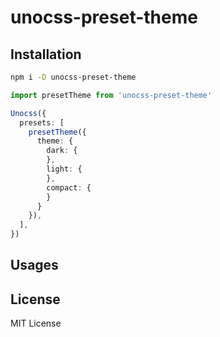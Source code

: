 # unocss-preset-theme

## Installation

```bash
npm i -D unocss-preset-theme
```

```ts
import presetTheme from 'unocss-preset-theme'

Unocss({
  presets: [
    presetTheme({
      theme: {
        dark: {
        },
        light: {
        },
        compact: {
        }
      }
    }),
  ],
})
```

## Usages


## License

MIT License
